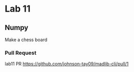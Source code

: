 # Lab 11

## Numpy
Make a chess board

### Pull Request
lab11 PR https://github.com/johnson-tay09/madlib-cli/pull/1